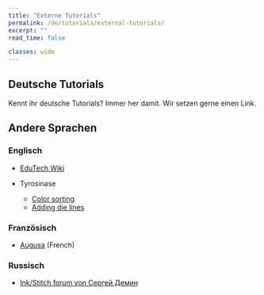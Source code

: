 ```yaml
---
title: "Externe Tutorials"
permalink: /de/tutorials/external-tutorials/
excerpt: ""
read_time: false

classes: wide
---
```

## Deutsche Tutorials

Kennt ihr deutsche Tutorials? Immer her damit. Wir setzen gerne einen Link.

## Andere Sprachen

### Englisch

* [EduTech Wiki](https://edutechwiki.unige.ch/en/InkStitch)

* Tyrosinase
    * [Color sorting](https://silverseams.com/2020/07/color-sorting-with-ink-stitch/)
    * [Adding die lines](https://silverseams.com/2020/08/adding-die-lines-to-embroidery-designs-with-ink-stitch/)

### Französisch

* [Augusa](http://lyogau.over-blog.com/tag/inkscape%20inkstitch/) (French)

### Russisch

* [Ink/Stitch forum von Сергей Демин](https://inkstitch.ru/)
